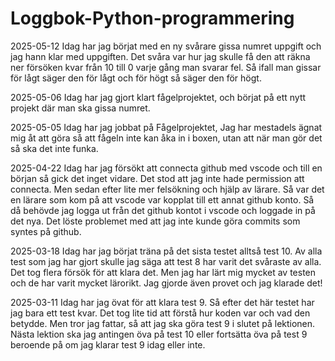# Loggbok-Python-programmering

2025-05-12
Idag har jag börjat med en ny svårare gissa numret uppgift och jag hann klar med uppgiften. Det svåra var hur jag skulle få den att räkna ner försöken kvar från 10 till 0 varje gång man svarar fel. Så ifall man gissar för lågt säger den för lågt och för högt så säger den för högt.


2025-05-06
Idag har jag gjort klart fågelprojektet, och börjat på ett nytt projekt där man ska gissa numret.


2025-05-05 
Idag har jag jobbat på Fågelprojektet, Jag har mestadels ägnat mig åt att göra så att fågeln inte kan åka in i boxen, utan att när man gör det så ska det inte funka.


2025-04-22
Idag har jag försökt att connecta github med vscode och till en början så gick det inget vidare. Det stod att jag inte hade permission att connecta. Men sedan efter lite mer 
felsökning och hjälp av lärare. Så var det en lärare som kom på att vscode var kopplat till ett annat github konto. Så då behövde jag logga ut från det github kontot i vscode och loggade in på det nya. Det löste problemet med att jag inte kunde göra commits som syntes på github.


2025-03-18
Idag har jag börjat träna på det sista testet alltså test 10. Av alla test som jag har gjort skulle jag säga att test 8 har varit det svåraste av alla. Det tog flera försök för att klara det. Men jag har lärt mig mycket av testen och de har varit mycket lärorikt. Jag gjorde även provet och jag klarade det!


2025-03-11
Idag har jag övat för att klara test 9. Så efter det här testet har jag bara ett test kvar. Det tog lite tid att förstå hur koden var och vad den betydde.
Men tror jag fattar, så att jag ska göra test 9 i slutet på lektionen. Nästa lektion ska jag antingen öva på test 10 eller fortsätta öva på test 9 beroende på om jag 
klarar test 9 idag eller inte.




